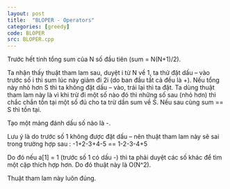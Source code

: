 ```yaml
---
layout: post
title:  "BLOPER - Operators"
categories: [greedy]
code: BLOPER
src: BLOPER.cpp
---
```


Trước hết tính tổng sum của N số đầu tiên (sum = N(N+1)/2).

Ta nhận thấy thuật tham lam sau, duyệt i từ N về 1, ta thử đặt dấu – vào trước số i thì sum lúc này giảm đi 2i (do ban đầu tất cả đều là +). Nếu tổng này nhỏ hơn S thì ta không đặt dấu – vào, trái lại thì ta đặt. Ta dùng thuật tham lam này là vì khi trừ đi một số nào đó thì những số sau (nhỏ hơn) thì chắc chắn tồn tại một số đủ cho ta trừ dần sum về S. Nếu sau cùng sum == S thì tồn tại.

Tạo một mảng đánh dấu số nào là -.

Lưu ý là do trước số 1 không được đặt dấu – nên thuật tham lam này sẽ sai trong trường hợp sau : -1+2-3+4-5 == 1-2-3-4+5

Do đó nếu a[1] = 1 (trước số 1 có dấu -) thì ta phải duyệt các số khác để tìm một cặp thích hợp hơn. Do đó thuật này là O(N^2).


Thuật tham lam này luôn đúng.